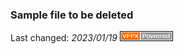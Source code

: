 ### Sample file to be deleted

Last changed: _2023/01/19_ ![Picture](./images/vfpxpoweredby_alternative.gif)
